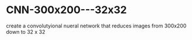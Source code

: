 # CNN-300x200---32x32
create a convolutyional nueral network that reduces images from 300x200 down to 32 x 32

